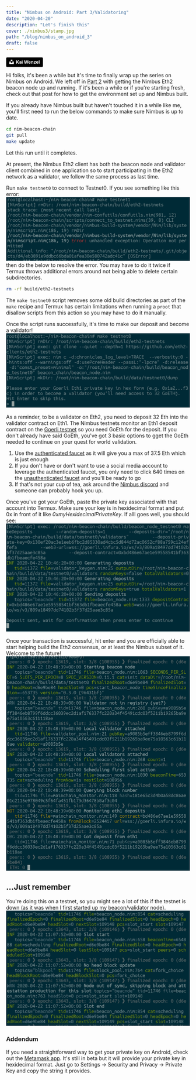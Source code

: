 ```yaml
---
title: "Nimbus on Android: Part 3/Validatoring"
date: "2020-04-20"
description: "Let's finish this"
cover: ./nimbus3/stamp.jpg
path: "/blog/nimbus_on_android_3"
draft: false
---
```


<a style="background-color:black;color:white;text-decoration:none;padding:4px 6px;font-family:-apple-system, BlinkMacSystemFont, &quot;San Francisco&quot;, &quot;Helvetica Neue&quot;, Helvetica, Ubuntu, Roboto, Noto, &quot;Segoe UI&quot;, Arial, sans-serif;font-size:12px;font-weight:bold;line-height:1.2;display:inline-block;border-radius:3px" href="https://unsplash.com/@kai_wenzel?utm_medium=referral&amp;utm_campaign=photographer-credit&amp;utm_content=creditBadge" target="_blank" rel="noopener noreferrer" title="Download free do whatever you want high-resolution photos from Kai Wenzel"><span style="display:inline-block;padding:2px 3px"><svg xmlns="http://www.w3.org/2000/svg" style="height:12px;width:auto;position:relative;vertical-align:middle;top:-2px;fill:white" viewBox="0 0 32 32"><title>unsplash-logo</title><path d="M10 9V0h12v9H10zm12 5h10v18H0V14h10v9h12v-9z"></path></svg></span><span style="display:inline-block;padding:2px 3px">Kai Wenzel</span></a>

Hi folks, it's been a while but it's time to finally wrap up the series on Nimbus on Android.  We left off in [Part 2](/blog/nimbus_on_android_2) with getting the Nimbus Eth2 beacon node up and running.  If it's been a while or if you're starting fresh, check out that post for how to get the environment set up and Nimbus built.

If you already have Nimbus built but haven't touched it in a while like me, you'll first need to run the below commands to make sure Nimbus is up to date.

```sh
cd nim-beacon-chain
git pull
make update
```

Let this run until it completes.  

At present, the Nimbus Eth2 client has both the beacon node and validator client combined in one application so to start participating in the Eth2 network as a validator, we follow the same process as last time.

Run `make testnet0` to connect to Testnet0.  If you see something like this error:
![testnet_error](./nimbus3/testnet_error.png)
then do the below to resolve the error.  You may have to do it twice if Termux throws additional errors around not being able to delete certain subdirectories.

```sh
rm -rf build/eth2-testnets
```

The `make testnet0` script removes some old build directories as part of the `make` recipe and Termux has certain limitations when running a `proot` that disallow scripts from this action so you may have to do it manually.

Once the script runs successfully, it's time to make our deposit and become a validator!
![Connecting to testnet](./nimbus3/start_testnet.png)

As a reminder, to be a validator on Eth2, you need to deposit 32 Eth into the validator contract on Eth1.  The Nimbus testnets monitor an Eth1 deposit contract on the [Goerli testnet](https://goerli.net/) so you need GoEth for the deposit.  If you don't already have said GoEth, you've got 3 basic options to gget the GoEth needed to continue on your quest for world validation.

1. Use the [authenticated faucet](https://faucet.goerli.mudit.blog/) as it will give you a max of 37.5 Eth which is just enough
2. If you don't have or don't want to use a social media account to leverage the authenticated faucet, you only need to click 640 times on the [unauthenticated faucet](https://goerli-faucet.slock.it/) and you'll be ready to go
3.  If that's not your cup of tea, ask around the [Nimbus discord](https://discord.gg/BbykQm) and someone can probably hook you up.

Once you've got your GoEth, paste the private key associated with that account into Termux.  Make sure your key is in hexidecimal format and put 0x in front of it like *0xmyHexidecimalPrivateKey*.  If alll goes well, you should see:
![Deposit made!](./nimbus3/deposit_made.png)

Once your transaction is successful, hit enter and you are officially able to start helping build the Eth2 consensus, or at least the Nimbus subset of it.  Welcome to the future!
![Validator status confirmed](./nimbus3/validator_confirmed.png)

## ...Just remember

You're doing this on a testnet, so you might see a lot of this if the testnet is down (as it was when I first started up my beacon/validator node).
![Testnet down...](./nimbus3/error_logs.png)

### Addendum

If you need a straightforward way to get your private key on Android, check out the [Metamask app](https://play.google.com/store/apps/details?id=io.metamask&hl=en_US).  It's still in beta but it will provide your private key in hexidecimal format.  Just go to Settings -> Security and Privacy -> Private Key and copy the string it provides.
